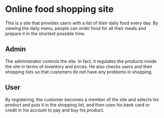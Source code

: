 # Online food shopping site
This is a site that provides users with a list of their daily food every day.
By viewing the daily menu, people can order food for all their meals and prepare it in the shortest possible time.

## Admin
The administrator controls the site. In fact, it regulates the products inside the site in terms of inventory and prices. He also checks users and their shopping lists so that customers do not have any problems in shopping.

## User
By registering, the customer becomes a member of the site and selects his product and puts it in the shopping list, and then uses his bank card or credit in his account to pay and buy his product.

